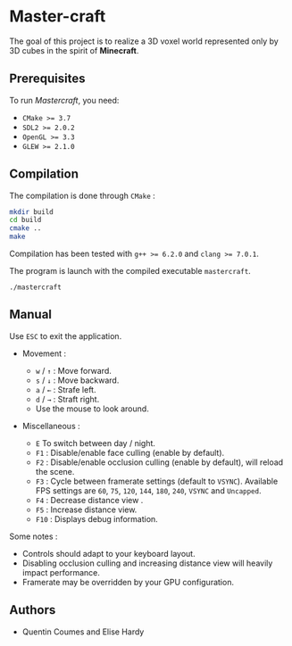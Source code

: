 # Master-craft

The goal of this project is to realize a 3D voxel world represented only by 3D cubes in the spirit of **Minecraft**.

## Prerequisites

To run *Mastercraft*, you need:

* `CMake >= 3.7`
* `SDL2 >= 2.0.2`
* `OpenGL >= 3.3`
* `GLEW >= 2.1.0`


## Compilation

The compilation is done through `CMake` :

````bash
mkdir build
cd build
cmake ..
make
````

Compilation has been tested with `g++ >= 6.2.0` and `clang >= 7.0.1`.

The program is launch with the compiled executable `mastercraft`.

```
./mastercraft
```


## Manual

Use `ESC` to exit the application.

* Movement :

    * `w` / `↑` : Move forward.
    * `s` / `↓` : Move backward.
    * `a` / `←` : Strafe left.
    * `d` / `→` : Straft right.    
    * Use the mouse to look around.

* Miscellaneous :

    * `E` To switch between day / night.
    * `F1` : Disable/enable face culling (enable by default).
    * `F2` : Disable/enable occlusion culling (enable by default), will reload the scene.
    * `F3` : Cycle between framerate settings (default to `VSYNC`). Available FPS settings are
             `60`, `75`, `120`, `144`, `180`, `240`, `VSYNC` and `Uncapped`.
    * `F4` : Decrease distance view  .
    * `F5` : Increase distance view.
    * `F10` : Displays debug information.

Some notes :

* Controls should adapt to your keyboard layout.
* Disabling occlusion culling and increasing distance view will heavily impact performance.
* Framerate may be overridden by your GPU configuration. 


## Authors

* Quentin Coumes and Elise Hardy

